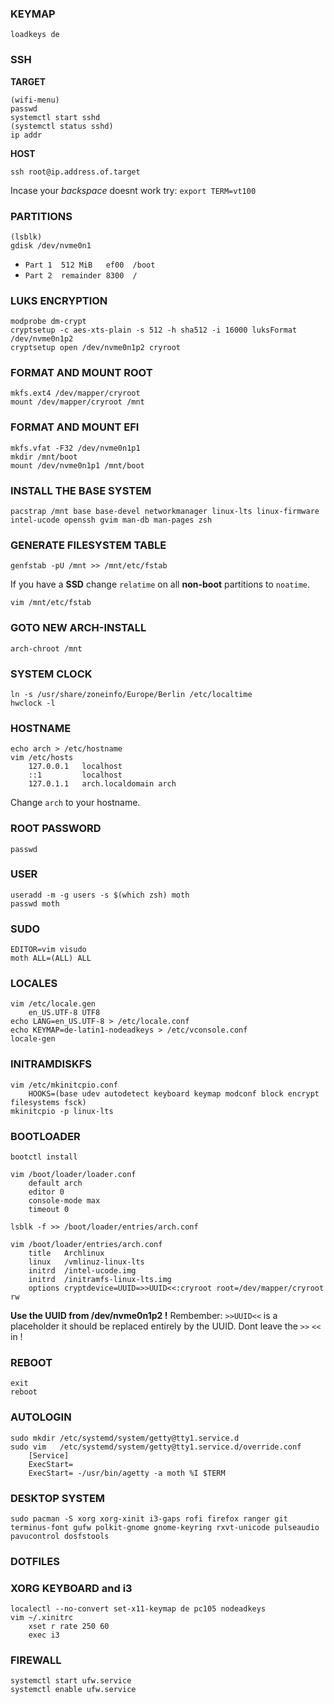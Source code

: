 ### KEYMAP
    loadkeys de 

### SSH

**TARGET**

    (wifi-menu)
    passwd 
    systemctl start sshd
    (systemctl status sshd)
    ip addr
    
**HOST**
    
    ssh root@ip.address.of.target
    
Incase your *backspace* doesnt work try: `export TERM=vt100`
    
### PARTITIONS
    (lsblk)
    gdisk /dev/nvme0n1
* `Part 1  512 MiB   ef00  /boot`
* `Part 2  remainder 8300  /`
          
### LUKS ENCRYPTION
    modprobe dm-crypt
    cryptsetup -c aes-xts-plain -s 512 -h sha512 -i 16000 luksFormat /dev/nvme0n1p2
    cryptsetup open /dev/nvme0n1p2 cryroot

### FORMAT AND MOUNT ROOT
    mkfs.ext4 /dev/mapper/cryroot
    mount /dev/mapper/cryroot /mnt
    
### FORMAT AND MOUNT EFI
    mkfs.vfat -F32 /dev/nvme0n1p1
    mkdir /mnt/boot
    mount /dev/nvme0n1p1 /mnt/boot

### INSTALL THE BASE SYSTEM
    pacstrap /mnt base base-devel networkmanager linux-lts linux-firmware intel-ucode openssh gvim man-db man-pages zsh

### GENERATE FILESYSTEM TABLE
    genfstab -pU /mnt >> /mnt/etc/fstab
    
If you have a **SSD** change `relatime` on all **non-boot** partitions to `noatime`.

    vim /mnt/etc/fstab

### GOTO NEW ARCH-INSTALL
    arch-chroot /mnt

### SYSTEM CLOCK
    ln -s /usr/share/zoneinfo/Europe/Berlin /etc/localtime
    hwclock -l
    
### HOSTNAME
    echo arch > /etc/hostname
    vim /etc/hosts
        127.0.0.1   localhost
        ::1         localhost
        127.0.1.1   arch.localdomain arch
Change `arch` to your hostname.

### ROOT PASSWORD
    passwd 

### USER
    useradd -m -g users -s $(which zsh) moth
    passwd moth
    
### SUDO 
    EDITOR=vim visudo
    moth ALL=(ALL) ALL
    
### LOCALES
    vim /etc/locale.gen
        en_US.UTF-8 UTF8
    echo LANG=en_US.UTF-8 > /etc/locale.conf
    echo KEYMAP=de-latin1-nodeadkeys > /etc/vconsole.conf
    locale-gen
    
### INITRAMDISKFS
    vim /etc/mkinitcpio.conf 
        HOOKS=(base udev autodetect keyboard keymap modconf block encrypt filesystems fsck)
    mkinitcpio -p linux-lts

### BOOTLOADER
    bootctl install
    
    vim /boot/loader/loader.conf
        default arch
        editor 0
        console-mode max
        timeout 0
        
    lsblk -f >> /boot/loader/entries/arch.conf
    
    vim /boot/loader/entries/arch.conf
        title   Archlinux
        linux   /vmlinuz-linux-lts
        initrd  /intel-ucode.img
        initrd  /initramfs-linux-lts.img
        options cryptdevice=UUID=>>UUID<<:cryroot root=/dev/mapper/cryroot rw
**Use the UUID from /dev/nvme0n1p2 !**
Rembember: `>>UUID<<` is a placeholder it should be replaced entirely by the UUID. Dont leave the `>>` `<<` in !

### REBOOT 
    exit
    reboot

### AUTOLOGIN
    sudo mkdir /etc/systemd/system/getty@tty1.service.d
    sudo vim   /etc/systemd/system/getty@tty1.service.d/override.conf
        [Service]
        ExecStart=
        ExecStart= -/usr/bin/agetty -a moth %I $TERM
        
### DESKTOP SYSTEM
    sudo pacman -S xorg xorg-xinit i3-gaps rofi firefox ranger git terminus-font gufw polkit-gnome gnome-keyring rxvt-unicode pulseaudio pavucontrol dosfstools 
    
### DOTFILES

### XORG KEYBOARD and i3
    localectl --no-convert set-x11-keymap de pc105 nodeadkeys
    vim ~/.xinitrc
        xset r rate 250 60 
        exec i3
       
### FIREWALL
    systemctl start ufw.service
    systemctl enable ufw.service
